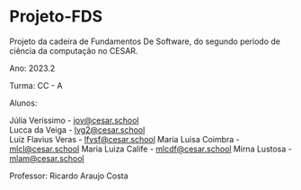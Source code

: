 # Projeto-FDS
Projeto da cadeira de Fundamentos De Software, do segundo período de ciência da computação no CESAR.

Ano: 2023.2

Turma: CC - A

Alunos:

Júlia Veríssimo - jov@cesar.school <br />
Lucca da Veiga - lvg2@cesar.school <br />
Luiz Flavius Veras - lfvsf@cesar.school
Maria Luisa Coimbra - mlcl@cesar.school
Maria Luiza Calife - mlcdf@cesar.school
Mirna Lustosa - mlam@cesar.school 
  
Professor: Ricardo Araujo Costa
